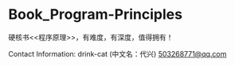 # Book_Program-Principles
硬核书&lt;&lt;程序原理>>，有难度，有深度，值得拥有！

Contact Information:
drink-cat (中文名：代兴)
503268771@qq.com
